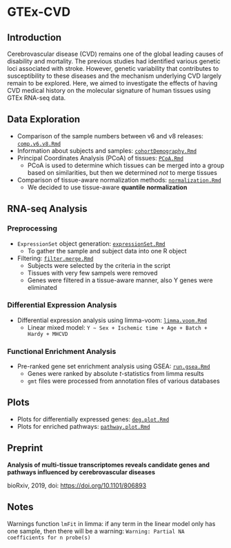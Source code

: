 # GTEx-CVD

## Introduction
Cerebrovascular disease (CVD) remains one of the global leading causes of disability and mortality. The previous studies had identified various genetic loci associated with stroke. However, genetic variability that contributes to susceptibility to these diseases and the mechanism underlying CVD largely remain to be explored. Here, we aimed to investigate the effects of having CVD medical history on the molecular signature of human tissues using GTEx RNA-seq data.

## Data Exploration
- Comparison of the sample numbers between v6 and v8 releases: [`comp.v6.v8.Rmd`](exploration/comp.v6.v8.Rmd)
- Information about subjects and samples: [`cohortDemography.Rmd`](exploration/cohortDemography.Rmd)
- Principal Coordinates Analysis (PCoA) of tissues: [`PCoA.Rmd`](exploration/PCoA.Rmd) 
	- PCoA is used to determine which tissues can be merged into a group based on similarities, but then we determined _not_ to merge tissues
- Comparison of tissue-aware normalization methods: [`normalization.Rmd`](exploration/normalization.Rmd)
	- We decided to use tissue-aware **quantile normalization**

## RNA-seq Analysis
### Preprocessing
- `ExpressionSet` object generation: [`expressionSet.Rmd`](analysis/expressionSet.Rmd)
	- To gather the sample and subject data into one R object
- Filtering: [`filter.merge.Rmd`](analysis/filter.merge.Rmd)
	- Subjects were selected by the criteria in the script
	- Tissues with very few sampels were removed
	- Genes were filtered in a tissue-aware manner, also Y genes were eliminated

### Differential Expression Analysis
- Differential expression analysis using limma-voom: [`limma.voom.Rmd`](analysis/limma.voom.Rmd)
	- Linear mixed model: `Y ~ Sex + Ischemic time + Age + Batch + Hardy + MHCVD`

### Functional Enrichment Analysis
- Pre-ranked gene set enrichment analysis using GSEA: [`run.gsea.Rmd`](analysis/run.gsea.Rmd)
	- Genes were ranked by absolute _t_-statistics from limma results
	- `gmt` files were processed from annotation files of various databases


## Plots
- Plots for differentially expressed genes: [`deg.plot.Rmd`](plots/deg.plot.Rmd)
- Plots for enriched pathways: [`pathway.plot.Rmd`](plots/pathway.plot.Rmd)

## Preprint
__Analysis of multi-tissue transcriptomes reveals candidate genes and pathways influenced by cerebrovascular diseases__

bioRxiv, 2019, doi: https://doi.org/10.1101/806893


## Notes
Warnings function `lmFit` in limma: if any term in the linear model only has one sample, then there will be a warning: `Warning: Partial NA coefficients for n probe(s)`

